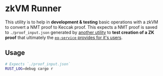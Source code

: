 # zkVM Runner

This utility is to help in **development & testing** basic operations with a zkVM to convert a NMT proof to Keccak proof.
This expects a NMT proof is saved to `./proof_input.json` generated by [another utility](../blob-tool) to **test creation of a ZK proof** that ultimately the [`eq-service` provides for it's users](../README.md).

## Usage

```sh
# Expects `./proof_input.json`
RUST_LOG=debug cargo r
```
